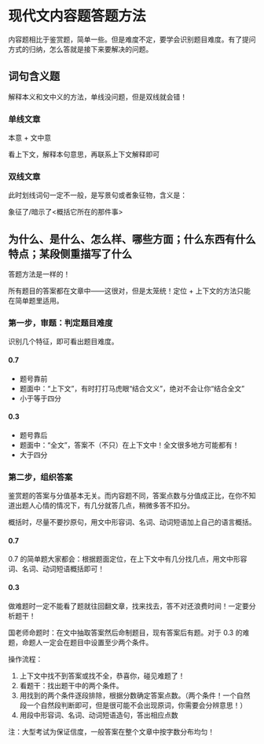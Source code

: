 # 现代文内容题答题方法

内容题相比于鉴赏题，简单一些。但是难度不定，要学会识别题目难度。有了提问方式的归纳，怎么答就是接下来要解决的问题。

## 词句含义题

解释本义和文中义的方法，单线没问题，但是双线就会错！

### 单线文章

本意 + 文中意

看上下文，解释本句意思，再联系上下文解释即可

### 双线文章

此时划线词句一定不一般，是写景句或者象征物，含义是：

象征了/暗示了<概括它所在的那件事>

## 为什么、是什么、怎么样、哪些方面；什么东西有什么特点；某段侧重描写了什么

答题方法是一样的！

所有题目的答案都在文章中——这很对，但是太笼统！定位 + 上下文的方法只能在简单题里适用。

### 第一步，审题：判定题目难度

识别几个特征，即可看出题目难度。

#### 0.7

- 题号靠前
- 题面中：“上下文”，有时打打马虎眼“结合文义”，绝对不会让你“结合全文”
- 小于等于四分

#### 0.3

- 题号靠后
- 题面中：“全文”，答案不（不只）在上下文中！全文很多地方可能都有！
- 大于四分

### 第二步，组织答案

鉴赏题的答案与分值基本无关。而内容题不同，答案点数与分值成正比，在你不知道出题人心情的情况下，有几分就答几点，稍微多答不扣分。

概括时，尽量不要抄原句，用文中形容词、名词、动词短语加上自己的语言概括。

#### 0.7

0.7 的简单题大家都会：根据题面定位，在上下文中有几分找几点，用文中形容词、名词、动词短语概括即可！

#### 0.3

做难题时一定不能看了题就往回翻文章，找来找去，答不对还浪费时间！一定要分析题干！

国老师命题时：在文中抽取答案然后命制题目，现有答案后有题。对于 0.3 的难题，命题人一定会在题目中设置至少两个条件。

操作流程：

1. 上下文中找不到答案或找不全，恭喜你，碰见难题了！
2. 看题干：找出题干中的两个条件。
3. 用找到的两个条件逐段排除，根据分数确定答案点数。（两个条件！一个自然段一个自然段判断即可，但是很可能不会出现原词，你需要会分辨意思！）
4. 用段中形容词、名词、动词短语造句，答出相应点数

注：大型考试为保证信度，一般答案在整个文章中按字数分布均匀！
